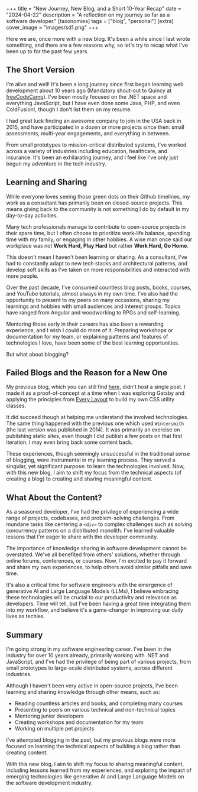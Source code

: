 +++
title = "New Journey, New Blog, and a Short 10-Year Recap"
date = "2024-04-22"
description = "A reflection on my journey so far as a software developer."
[taxonomies]
tags = ["blog", "personal"]
[extra]
cover_image = "images/sd1.png"
+++

Here we are, once more with a new blog. It's been a while since I last wrote something, and there are a few reasons why, so let's try to recap what I've been up to for the past few years.

<!--more-->

## The Short Version

I'm alive and well! It's been a long journey since first began learning web development about 10 years ago (Mandatory shout-out to Quincy at [freeCodeCamp](https://www.freecodecamp.org)). I've been mostly focused on the .NET space and everything JavaScript, but I have even done some Java, PHP, and even ColdFusion!, though I don't list them on my resume.

I had great luck finding an awesome company to join in the USA back in 2015, and have participated in a dozen or more projects since then: small assessments, multi-year engagements, and everything in between.

From small prototypes to mission-critical distributed systems, I've worked across a variety of industries including education, healthcare, and insurance. It's been an exhilarating journey, and I feel like I've only just begun my adventure in the tech industry.

## Learning and Sharing

While everyone loves seeing those green dots on their Github timelines, my work as a consultant has primarily been on closed-source projects. This means giving back to the community is not something I do by default in my day-to-day activities.

Many tech professionals manage to contribute to open-source projects in their spare time, but I often choose to prioritize work-life balance, spending time with my family, or engaging in other hobbies. A wise man once said our workplace was not **Work Hard, Play Hard** but rather **Work Hard, Go Home**.

This doesn't mean I haven't been learning or sharing. As a consultant, I've had to constantly adapt to new tech stacks and architectural patterns, and develop soft skills as I've taken on more responsibilities and interacted with more people.

Over the past decade, I've consumed countless blog posts, books, courses, and YouTube tutorials, almost always in my own time. I've also had the opportunity to present to my peers on many occasions, sharing my learnings and hobbies with small audiences and interest groups. Topics have ranged from Angular and woodworking to RPGs and self-learning.

Mentoring those early in their careers has also been a rewarding experience, and I wish I could do more of it. Preparing workshops or documentation for my team, or explaining patterns and features of technologies I love, have been some of the best learning opportunities.

But what about blogging?

## Failed Blogs and the Reason for a New One

My previous blog, which you can still find [here](https://condescending-snyder-76461d.netlify.app/), didn't host a single post. I made it as a proof-of-concept at a time when I was exploring Gatsby and applying the principles from [Every Layout](https://every-layout.dev/) to build my own CSS utility classes.

It did succeed though at helping me understand the involved technologies. The same thing happened with the previous one which used `Wintersmith` (the last version was published in 2014). It was primarily an exercise on publishing static sites, even though I did publish a few posts on that first iteration. I may even bring back some content back.

These experiences, though seemingly unsuccessful in the traditional sense of blogging, were instrumental in my learning process. They served a singular, yet significant purpose: to learn the technologies involved. Now, with this new blog, I aim to shift my focus from the technical aspects (of creating a blog) to creating and sharing meaningful content.

## What About the Content?

As a seasoned developer, I've had the privilege of experiencing a wide range of projects, codebases, and problem-solving challenges. From mundane tasks like centering a `<div>` to complex challenges such as solving concurrency patterns on a distributed monolith. I've learned valuable lessons that I'm eager to share with the developer community.

The importance of knowledge sharing in software development cannot be overstated. We've all benefited from others' solutions, whether through online forums, conferences, or courses. Now, I'm excited to pay it forward and share my own experiences, to help others avoid similar pitfalls and save time.

It's also a critical time for software engineers with the emergence of generative AI and Large Language Models (LLMs), I believe embracing these technologies will be crucial to our productivity and relevance as developers. Time will tell, but I've been having a great time integrating them into my workflow, and believe it's a game-changer in improving our daily lives as techies.

## Summary

I'm going strong in my software engineering career. I've been in the industry for over 10 years already, primarily working with .NET and JavaScript, and I've had the privilege of being part of various projects, from small prototypes to large-scale distributed systems, across different industries.

Although I haven't been very active in open-source projects, I've been learning and sharing knowledge through other means, such as:

- Reading countless articles and books, and completing many courses
- Presenting to peers on various technical and non-technical topics
- Mentoring junior developers
- Creating workshops and documentation for my team
- Working on multiple pet projects

I've attempted blogging in the past, but my previous blogs were more focused on learning the technical aspects of building a blog rather than creating content.

With this new blog, I aim to shift my focus to sharing meaningful content, including lessons learned from my experiences, and exploring the impact of emerging technologies like generative AI and Large Language Models on the software development industry.
